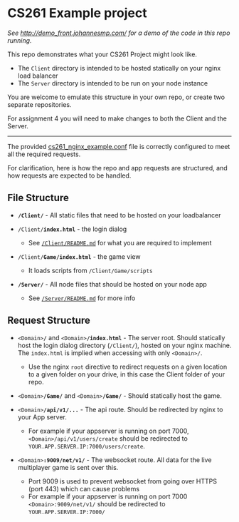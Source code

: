 # CS261 Example project

_See http://demo_front.johannesmp.com/ for a demo of the code in this repo running._


This repo demonstrates what your CS261 Project might look like.

- The `Client` directory is intended to be hosted statically on your nginx load balancer
- The `Server` directory is intended to be run on your node instance

You are welcome to emulate this structure in your own repo, or create two separate repositories.

For assignment 4 you will need to make changes to both the Client and the Server.


--------------------------

The provided [cs261_nginx_example.conf](https://github.com/stebee/CS261Assignment2/blob/master/cs261_nginx_example.conf) file is correctly configured to meet all the required requests.

For clarification, here is how the repo and app requests are structured, and how requests are expected to be handled.

## File Structure

- **`/Client/`** - All static files that need to be hosted on your loadbalancer
- `/Client/`**`index.html`** - the login dialog
   - See [`/Client/README.md`](https://github.com/stebee/CS261Assignment2/blob/master/Client/README.md) for what you are required to implement
- `/Client/`**`Game/index.html`** - the game view
   - It loads scripts from `/Client/Game/scripts`
   
- **`/Server/`** - All node files that should be hosted on your node app
   - See [`/Server/README.md`](https://github.com/stebee/CS261Assignment2/blob/master/Client/README.md) for more info



## Request Structure

- `<Domain>`**`/`** and `<Domain>`**`/index.html`** - The server root. Should statically host the login dialog directory (`/Client/`), hosted on your nginx machine. The `index.html` is implied when accessing with only `<Domain>/`.
   - Use the nginx `root` directive to redirect requests on a given location to a given folder on your drive, in this case the Client folder of your repo.

- `<Domain>`**`/Game/`** and `<Domain>`**`/Game/`** - Should statically host the game.

- `<Domain>`**`/api/v1/...`** - The api route. Should be redirected by nginx to your App server. 
   - For example if your appserver is running on port 7000, `<Domain>/api/v1/users/create` should be redirected to `YOUR.APP.SERVER.IP:7000/users/create`.

- `<Domain>`**`:9009/net/v1/`** - The websocket route. All data for the live multiplayer game is sent over this.
   - Port 9009 is used to prevent websocket from going over HTTPS (port 443) which can cause problems
   - For example if your appserver is running on port 7000 `<Domain>:9009/net/v1/` should be redirected to `YOUR.APP.SERVER.IP:7000/`
